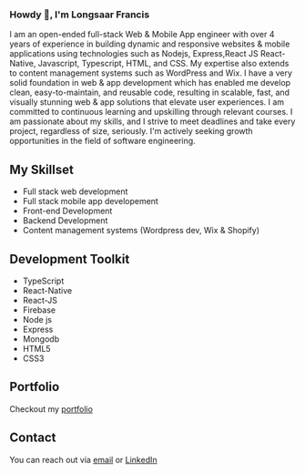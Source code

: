 ### Howdy 👋, I'm  Longsaar Francis

<!--
**jahrulezfrancis/jahrulezfrancis** is a ✨ _special_ ✨ repository because its `README.md` (this file) appears on your GitHub profile.

Here are some ideas to get you started:




- 🔭 I’m currently working on ...
- 🌱 I’m currently learning ...
- 👯 I’m looking to collaborate on ...
- 🤔 I’m looking for help with...
- 💬 Ask me about ...
- 📫 How to reach me: ...
- 😄 Pronouns: ...
- ⚡ Fun fact:...
-->

I am an open-ended full-stack Web & Mobile App engineer with over 4 years of experience in building dynamic and responsive websites & mobile applications using technologies such as Nodejs, Express,React JS React-Native, Javascript, Typescript, HTML, and CSS. My expertise also extends to content management systems such as WordPress and Wix. I have a very solid foundation in web & app development which has enabled me develop clean, easy-to-maintain, and reusable code, resulting in scalable, fast, and visually stunning web & app solutions that elevate user experiences. I am committed to continuous learning and upskilling through relevant courses.  I am passionate about my skills, and I strive to meet deadlines and take every project, regardless of size, seriously. I'm actively seeking growth opportunities in the field of software engineering.

## My Skillset

- Full stack web development
- Full stack mobile app developement
- Front-end Development
- Backend Development
- Content management systems (Wordpress dev, Wix & Shopify)

## Development Toolkit
- TypeScript
- React-Native
- React-JS
- Firebase
- Node js
- Express
- Mongodb
- HTML5
- CSS3

## Portfolio
Checkout my [portfolio](https://longsaarfrancis.netlify.app/)

<!--Here are some of the projects I have worked on:

- Project 1: [Online Clothing store](https://incomparable-llama-1cc35b.netlify.app/)
<!-- - Project 2: [Project name](https://project-url.com)
- Project 3: [Project name](https://project-url.com) -->


## Contact

You can reach out via [email](mailto:longsaarmuknaan@gmail.com) or [LinkedIn](https://www.linkedin.com/in/francis-longsaar-1443b91b3/)


